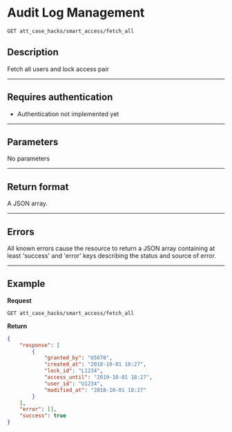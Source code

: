 # Audit Log Management

    GET att_case_hacks/smart_access/fetch_all

## Description
Fetch all users and lock access pair

***

## Requires authentication
* Authentication not implemented yet

***

## Parameters

No parameters

***

## Return format
A JSON array.

***

## Errors
All known errors cause the resource to return a JSON array containing at least 'success' and 'error' keys describing the status and source of error.

***

## Example
**Request**

    GET att_case_hacks/smart_access/fetch_all
    
**Return**
``` json
{
    "response": [
        {
            "granted_by": "U5678",
            "created_at": "2018-10-01 18:27",
            "lock_id": "L1234",
            "access_until": "2019-10-01 18:27",
            "user_id": "U1234",
            "modified_at": "2018-10-01 18:27"
        }
    ],
    "error": [],
    "success": true
}
```
